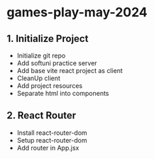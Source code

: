 # games-play-may-2024

## 1. Initialize Project
 * Initialize git repo
 * Add softuni practice server
 * Add base vite react project as client
 * CleanUp client
 * Add project resources
 * Separate html into components
## 2. React Router
 * Install react-router-dom
 * Setup react-router-dom
 * Add router in App.jsx
